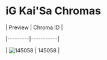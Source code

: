 # iG Kai'Sa Chromas


| Preview | Chroma ID |

|---------|-----------|

| ![145058](https://raw.communitydragon.org/latest/plugins/rcp-be-lol-game-data/global/default/v1/champion-chroma-images/145/145058.png) | 145058 |